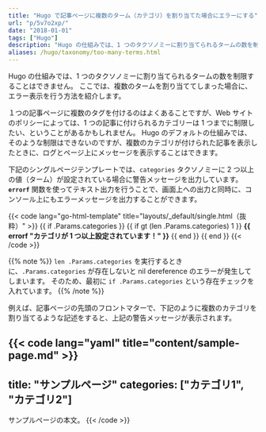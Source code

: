 ```yaml
---
title: "Hugo で記事ページに複数のターム（カテゴリ）を割り当てた場合にエラーにする"
url: "p/5v7o2xp/"
date: "2018-01-01"
tags: ["Hugo"]
description: "Hugo の仕組みでは、1 つのタクソノミーに割り当てられるタームの数を制限することはできません。ここでは、複数のタームを割り当ててしまった場合に、エラー表示を行う方法を紹介します。"
aliases: /hugo/taxonomy/too-many-terms.html
---
```


Hugo の仕組みでは、1 つのタクソノミーに割り当てられるタームの数を制限することはできません。
ここでは、複数のタームを割り当ててしまった場合に、エラー表示を行う方法を紹介します。

１つの記事ページに複数のタグを付けるのはよくあることですが、Web サイトのポリシーによっては、1 つの記事に付けられるカテゴリーは 1 つまでに制限したい、ということがあるかもしれません。
Hugo のデフォルトの仕組みでは、そのような制限はできないのですが、複数のカテゴリが付けられた記事を表示したときに、ログとページ上にメッセージを表示することはできます。

下記のシングルページテンプレートでは、`categories` タクソノミーに 2 つ以上の値（ターム）が設定されている場合に警告メッセージを出力しています。
__`errorf`__ 関数を使ってテキスト出力を行うことで、画面上への出力と同時に、コンソール上にもエラーメッセージを出力することができます。

{{< code lang="go-html-template" title="layouts/_default/single.html（抜粋）" >}}
{{ if .Params.categories }}
  {{ if gt (len .Params.categories) 1 }}
    <b>{{ errorf "カテゴリが 1 つ以上設定されています！" }}</b>
  {{ end }}
{{ end }}
{{< /code >}}

{{% note %}}
`len .Params.categories` を実行するときに、`.Params.categories` が存在しないと nil dereference のエラーが発生してしまいます。
そのため、最初に `if .Params.categories` という存在チェックを入れています。
{{% /note %}}

例えば、記事ページの先頭のフロントマターで、下記のように複数のカテゴリを割り当てるような記述をすると、上記の警告メッセージが表示されます。

{{< code lang="yaml" title="content/sample-page.md" >}}
---
title: "サンプルページ"
categories: ["カテゴリ1", "カテゴリ2"]
---

サンプルページの本文。
{{< /code >}}

